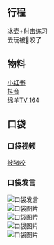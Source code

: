 ## 行程
冰壶+射击练习<br>
去玩被🐷咬了

## 物料
[小红书](http://www.xiaohongshu.com/discovery/item/6182729f000000000102d2a1)<br>
[抖音](https://www.douyin.com/video/7026298919659375886)<br>
[绵羊TV 164](https://www.bilibili.com/video/BV1tf4y1u7Eo)
## 口袋
### 口袋视频
[被猪咬](./pocket48/videos/)
### 口袋发言
![口袋发言](./pocket48/imgs/messages1.jpeg)<br>
![口袋图片](./pocket48/imgs/P1.jpeg)<br>
![口袋图片](./pocket48/imgs/P2.jpeg)<br>
![口袋图片](./pocket48/imgs/P3.jpeg)<br>
![口袋图片](./pocket48/imgs/P4.jpeg)<br>